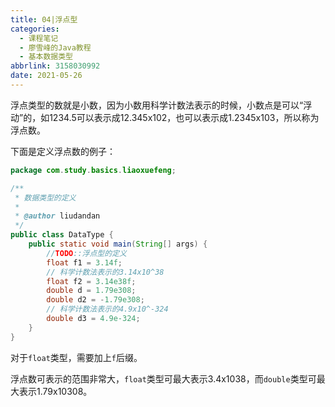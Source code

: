 ```yaml
---
title: 04|浮点型
categories:
  - 课程笔记
  - 廖雪峰的Java教程
  - 基本数据类型
abbrlink: 3158030992
date: 2021-05-26
---
```


浮点类型的数就是小数，因为小数用科学计数法表示的时候，小数点是可以“浮动”的，如1234.5可以表示成12.345x102，也可以表示成1.2345x103，所以称为浮点数。

下面是定义浮点数的例子：

```java
package com.study.basics.liaoxuefeng;

/**
 * 数据类型的定义
 *
 * @author liudandan
 */
public class DataType {
    public static void main(String[] args) {
        //TODO::浮点型的定义
        float f1 = 3.14f;
        // 科学计数法表示的3.14x10^38
        float f2 = 3.14e38f;
        double d = 1.79e308;
        double d2 = -1.79e308;
        // 科学计数法表示的4.9x10^-324
        double d3 = 4.9e-324;
    }
}
```

对于`float`类型，需要加上`f`后缀。

浮点数可表示的范围非常大，`float`类型可最大表示3.4x1038，而`double`类型可最大表示1.79x10308。
